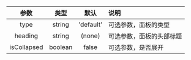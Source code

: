 | 参数        | 类型          | 默认        |   说明                 |
| :---------: | :----------: | :---------: | :------------------------------------------|
| type        | string       | 'default'      | 可选参数，面板的类型 |
| heading   | string      | (none)        | 可选参数，面板的头部标题 |
| isCollapsed     | boolean     | false      | 可选参数，是否展开 |
